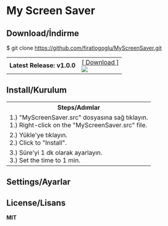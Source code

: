 <html>
<h1>My Screen Saver</h1>

<h2>Download/İndirme</h2>
<p>$ git clone <a href="https://github.com/firatlogoglu/MyScreenSaver.git">https://github.com/firatlogoglu/MyScreenSaver.git</a></p>
<p></p>
<table>
  <tr>
    <td>
      <strong>Latest Release: v1.0.0</strong>
    </td>
    <td>
      <a href="https://github.com/firatlogoglu/MyScreenSaver/releases/latest">[ Download ]</a><br />
      <a href="https://github.com/firatlogoglu/MyScreenSaver/releases/latest" rel="nofollow" style="vertical-align: -webkit-baseline-middle;"><img src="https://img.shields.io/github/downloads/firatlogoglu/MyScreenSaver/latest/total.svg?label=GitHub%20downloads%20(latest)&cacheSeconds=3600"></a>
    </td>
  </tr>
</table>

<h2>Install/Kurulum</h2>

<table>
  <tr>
    <th>Steps/Adımlar</th>
  </tr>
  <tr>
    <td>
      1.) "MyScreenSaver.src" dosyasına sağ tıklayın. <br>
      1.) Right-click on the "MyScreenSaver.src" file.
    </td>
  </tr>
  <tr>
    <td>
      2.) Yükle'ye tıklayın. <br>
      2.) Click to "Install".
    </td>
  </tr>
  <tr>
    <td>
      3.) Süre'yi 1 dk olarak ayarlayın.<br>
      3.) Set the time to 1 min.
    </td>
  </tr>
</table>

<h2>Settings/Ayarlar</h2>

<div>
<h2>License/Lisans</h2>
<strong>MIT</strong>
</div>
</html>
